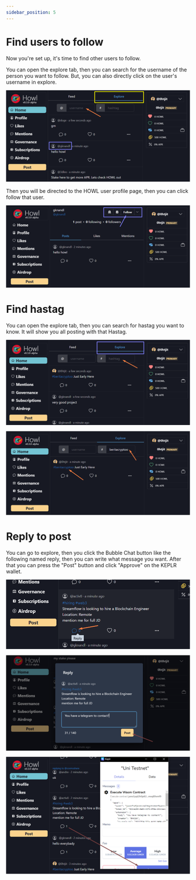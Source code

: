 ```yaml
---
sidebar_position: 5
---
```


# Find users to follow

Now you're set up, it's time to find other users to follow.

You can open the explore tab, then you can search for the username of the person you want to follow. But, you can also directly click on the user's username in explore.

![banner](/img/Screenshot_35.png)

Then you will be directed to the HOWL user profile page, then you can click follow that user.

![banner](/img/Screenshot_36.png)

# Find hastag
You can open the explore tab, then you can search for hastag you want to know. It will show you all posting with that Hastag.

![banner](/img/Screenshot_37.png)

![banner](/img/Screenshot_38.png)

# Reply to post
You can go to explore, then you click the Bubble Chat button like the following named reply, then you can write what message you want. After that you can press the "Post" button and click "Approve" on the KEPLR wallet.

![banner](/img/Screenshot_39.png)

![banner](/img/Screenshot_40.png)

![banner](/img/Screenshot_41.png)
